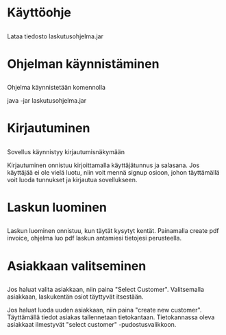 # Käyttöohje <h2>

Lataa tiedosto laskutusohjelma.jar

# Ohjelman käynnistäminen <h2> 

Ohjelma käynnistetään komennolla 

java -jar laskutusohjelma.jar

# Kirjautuminen <h2>

Sovellus käynnistyy kirjautumisnäkymään 

Kirjautuminen onnistuu kirjoittamalla käyttäjätunnus ja salasana. Jos käyttäjää ei ole vielä luotu, niin voit mennä signup osioon, johon täyttämällä voit luoda tunnukset ja kirjautua sovellukseen. 


# Laskun luominen <h2> 

Laskun luominen onnistuu, kun täytät kysytyt kentät. Painamalla create pdf invoice, ohjelma luo pdf laskun antamiesi tietojesi perusteella. 

# Asiakkaan valitseminen <h2> 

Jos haluat valita asiakkaan, niin paina "Select Customer". Valitsemalla asiakkaan, laskukentän osiot täyttyvät itsestään. 

Jos haluat luoda uuden asiakkaan, niin paina "create new customer". Täyttämällä tiedot asiakas tallennetaan tietokantaan. Tietokannassa oleva asiakkaat ilmestyvät "select customer" -pudostusvalikkoon. 



